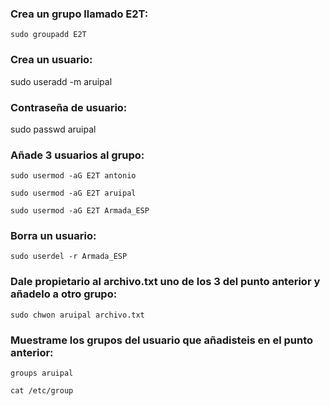 ### Crea un grupo llamado E2T:
<pre><code id="codigo">sudo groupadd E2T</code></pre>
### Crea un usuario:
sudo useradd -m aruipal
### Contraseña de usuario:
sudo passwd aruipal
### Añade 3 usuarios al grupo:
<pre><code id="codigo">sudo usermod -aG E2T antonio</code></pre>
<pre><code id="codigo">sudo usermod -aG E2T aruipal</code></pre>
<pre><code id="codigo">sudo usermod -aG E2T Armada_ESP</code></pre>
### Borra un usuario:
<pre><code id="codigo">sudo userdel -r Armada_ESP</code></pre>
### Dale propietario al archivo.txt uno de los 3 del punto anterior y añadelo a otro grupo:
<pre><code id="codigo">sudo chwon aruipal archivo.txt</code></pre>
### Muestrame los grupos del usuario que añadisteis en el punto anterior:
<pre><code id="codigo">groups aruipal</code></pre>
<pre><code id="codigo">cat /etc/group</code></pre>
